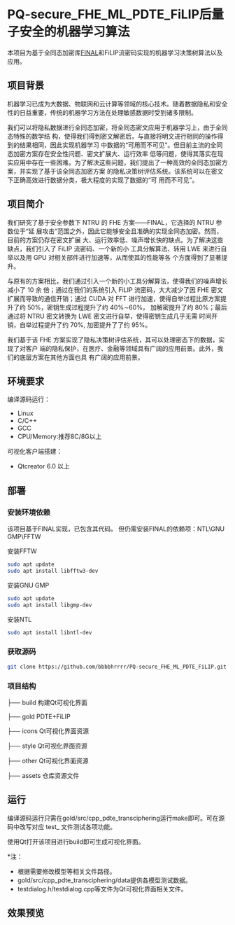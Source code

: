 # PQ-secure_FHE_ML_PDTE_FiLIP后量子安全的机器学习算法
本项目为基于全同态加密库[FINAL](https://github.com/KULeuven-COSIC/FINAL)和FiLIP流密码实现的机器学习决策树算法以及应用。

## 项目背景
机器学习已成为大数据、物联网和云计算等领域的核心技术。随着数据隐私和安全性的日益重要，传统的机器学习方法在处理敏感数据时受到诸多限制。

我们可以将隐私数据进行全同态加密，将全同态密文应用于机器学习上，由于全同态特殊的数学结
构，使得我们得到密文解密后，与直接将明文进行相同的操作得到的结果相同，因此实现机器学习
中数据的“可用而不可见”。但目前主流的全同态加密方案存在安全性问题、密文扩展大、运行效率
低等问题，使得其落实在现实应用中存在一些困难。为了解决这些问题，我们提出了一种高效的全同态加密方案，并实现了基于该全同态加密方案
的隐私决策树评估系统。该系统可以在密文下正确高效进行数据分类，极大程度的实现了数据的“可
用而不可见”。

## 项目简介
我们研究了基于安全参数下 NTRU 的 FHE 方案——FINAL，它选择的 NTRU 参数位于“延
展攻击”范围之外，因此它能够安全且准确的实现全同态加密。然而，目前的方案仍存在密文扩展
大、运行效率低、噪声增长快的缺点。为了解决这些缺点，我们引入了 FiLIP 流密码、一个新的小
工具分解算法、转用 LWE 来进行自举以及用 GPU 对相关部件进行加速等，从而使其的性能等各
个方面得到了显著提升。

与原有的方案相比，我们通过引入一个新的小工具分解算法，使得我们的噪声增长减小了 10 余
倍；通过在我们的系统引入 FiLIP 流密码，大大减少了因 FHE 密文扩展而导致的通信开销；通过
CUDA 对 FFT 进行加速，使得自举过程比原方案提升了约 50%，密钥生成过程提升了约 40%∼60%，
加解密提升了约 80%；最后通过将 NTRU 密文转换为 LWE 密文进行自举，使得密钥生成几乎无需
时间开销，自举过程提升了约 70%, 加密提升了了约 95%。

我们基于该 FHE 方案实现了隐私决策树评估系统，其可以处理密态下的数据，实现了对客户
端的隐私保护，在医疗、金融等领域具有广阔的应用前景。此外，我们的底层方案在其他方面也具
有广阔的应用前景。

## 环境要求
编译源码运行：
- Linux
- C/C++
- GCC
- CPU/Memory:推荐8C/8G以上

可视化客户端搭建：
- Qtcreator 6.0 以上
## 部署
### 安装环境依赖
该项目基于FINAL实现，已包含其代码。
但仍需安装FINAL的依赖项：NTL\GNU GMP\FFTW

安装FFTW

```bash
sudo apt update
sudo apt install libfftw3-dev
```

安装GNU GMP

```bash
sudo apt update
sudo apt install libgmp-dev
```

安装NTL
```bash
sudo apt install libntl-dev
```
### 获取源码
```bash
git clone https://github.com/bbbbhrrrr/PQ-secure_FHE_ML_PDTE_FiLIP.git
```
### 项目结构
├── build 构建Qt可视化界面

├── gold PDTE+FiLIP

├── icons Qt可视化界面资源

├── style Qt可视化界面资源

├── other Qt可视化界面资源

├── assets 仓库资源文件

## 运行
编译源码运行只需在gold/src/cpp_pdte_transciphering运行make即可。可在源码中改写对应 test_ 文件测试各项功能。

使用Qt打开该项目进行build即可生成可视化界面。

*注：
- 根据需要修改模型等相关文件路径。
- gold/src/cpp_pdte_transciphering/data提供各模型测试数据。
- testdialog.h/testdialog.cpp等文件为Qt可视化界面相关文件。

## 效果预览







